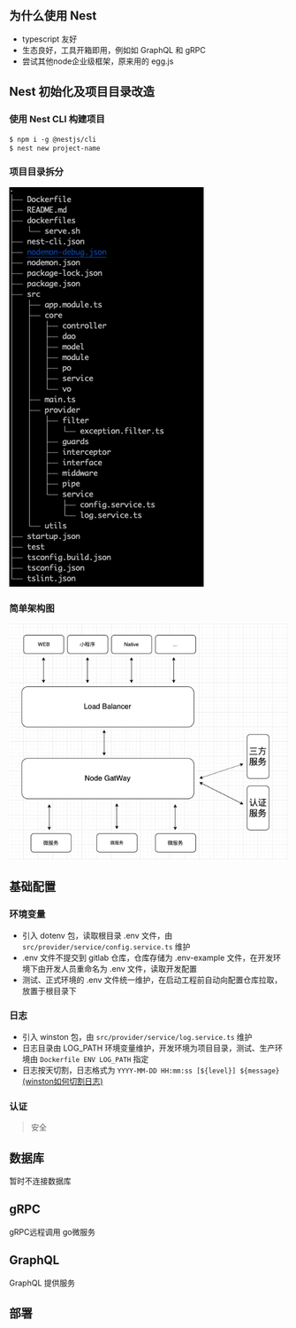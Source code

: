 ## 为什么使用 Nest

- typescript 友好
- 生态良好，工具开箱即用，例如如 GraphQL 和 gRPC
- 尝试其他node企业级框架，原来用的 egg.js

## Nest 初始化及项目目录改造

### 使用 Nest CLI 构建项目

```
$ npm i -g @nestjs/cli
$ nest new project-name
```

### 项目目录拆分

![](../images/nest-directory.png)

### 简单架构图

![](../images/arch.png)

## 基础配置

### 环境变量

- 引入 dotenv 包，读取根目录 .env 文件，由 `src/provider/service/config.service.ts` 维护
- .env 文件不提交到 gitlab 仓库，仓库存储为 .env-example 文件，在开发环境下由开发人员重命名为 .env 文件，读取开发配置
- 测试、正式环境的 .env 文件统一维护，在启动工程前自动向配置仓库拉取，放置于根目录下

### 日志

- 引入 winston 包，由 `src/provider/service/log.service.ts` 维护
- 日志目录由 LOG_PATH 环境变量维护，开发环境为项目目录，测试、生产环境由 `Dockerfile ENV LOG_PATH` 指定
- 日志按天切割，日志格式为 `YYYY-MM-DD HH:mm:ss [${level}] ${message}` [(winston如何切割日志)](../tools/winson打印日志.md)

### 认证



> 安全



## 数据库

暂时不连接数据库

## gRPC

gRPC远程调用 go微服务

## GraphQL

GraphQL 提供服务

## 部署

> 

